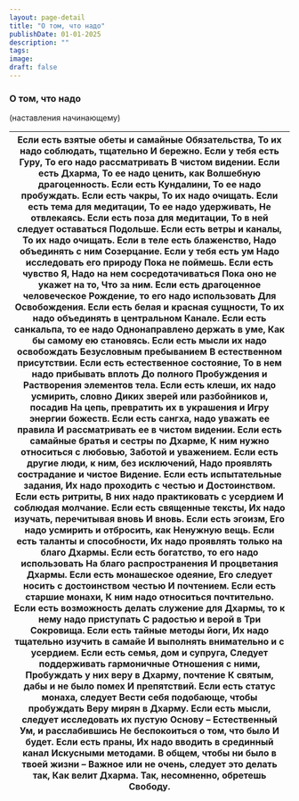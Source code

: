 ```yaml
---
layout: page-detail
title: "О том, что надо"
publishDate: 01-01-2025
description: ""
tags:
image:
draft: false
---
```


### О том, что надо

(наставления начинающему)

| Если есть взятые обеты и самайные  Обязательства,  То их надо соблюдать, тщательно  И бережно.  Если у тебя есть Гуру,  То его надо рассматривать  В чистом видении.  Если есть Дхарма,  То ее надо ценить, как  Волшебную драгоценность.  Если есть Кундалини,  То ее надо пробуждать.  Если есть чакры,  То их надо очищать.  Если есть тема для медитации,  То ее надо удерживать,  Не отвлекаясь.  Если есть поза для медитации,  То в ней следует оставаться  Подольше.  Если есть ветры и каналы,  То их надо очищать.  Если в теле есть блаженство,  Надо объединять с ним  Созерцание.  Если у тебя есть ум  Надо исследовать его природу  Пока не поймешь.  Если есть чувство Я,  Надо на нем сосредотачиваться  Пока оно не укажет на то,  Что за ним.  Если есть драгоценное человеческое  Рождение, то его надо использовать  Для Освобождения.  Если есть белая и красная сущности,  То их надо объединять в центральном  Канале.  Если есть санкальпа, то ее надо  Однонаправлено держать в уме,  Как бы самому ею становясь.  Если есть мысли их надо освобождать  Безусловным пребыванием  В естественном присутствии.  Если есть естественное состояние,  То в нем надо прибывать вплоть  До полного Пробуждения и  Растворения элементов тела.  Если есть клеши, их надо усмирить, словно  Диких зверей или разбойников и, посадив  На цепь, превратить их в украшения и  Игру энергии божеств.  Если есть сангха, надо уважать ее правила  И рассматривать ее в чистом видении.  Если есть самайные братья и сестры по Дхарме, К ним нужно относиться с любовью,  Заботой и уважением.  Если есть другие люди, к ним, без исключений,  Надо проявлять сострадание и чистое  Видение.  Если есть испытательные задания,  Их надо проходить с честью и  Достоинством.  Если есть ритриты,  В них надо практиковать с усердием  И соблюдая молчание.  Если есть священные тексты,  Их надо изучать, перечитывая вновь  И вновь.  Если есть эгоизм,  Его надо усмирить и отбросить, как  Ненужную вещь.  Если есть таланты и способности,  Их надо проявлять только на благо  Дхармы.  Если есть богатство, то его надо использовать  На благо распространения  И процветания Дхармы.  Если есть монашеское одеяние,  Его следует носить с достоинством честью  И почтением.  Если есть старшие монахи,  К ним надо относиться почтительно.  Если есть возможность делать служение для  Дхармы, то к нему надо приступать  С радостью и верой в Три Сокровища.  Если есть тайные методы йоги,  Их надо тщательно изучить в самайе  И выполнять внимательно и с усердием.  Если есть семья, дом и супруга,  Следует поддерживать гармоничные  Отношения с ними,  Пробуждать у них веру в Дхарму, почтение  К святым, дабы и не было помех  И препятствий.  Если есть статус монаха, следует  Вести себя подобающе, чтобы пробуждать  Веру мирян в Дхарму.  Если есть мысли, следует исследовать их пустую  Основу – Естественный Ум, и расслабившись  Не беспокоиться о том, что было  И будет.  Если есть праны,  Их надо вводить в срединный канал  Искусными методами.  В общем, чтобы ни было в твоей жизни –  Важное или не очень, следует это делать так,  Как велит Дхарма.  Так, несомненно, обретешь Свободу. |
| ------------------------------------------------------------------------------------------------------------------------------------------------------------------------------------------------------------------------------------------------------------------------------------------------------------------------------------------------------------------------------------------------------------------------------------------------------------------------------------------------------------------------------------------------------------------------------------------------------------------------------------------------------------------------------------------------------------------------------------------------------------------------------------------------------------------------------------------------------------------------------------------------------------------------------------------------------------------------------------------------------------------------------------------------------------------------------------------------------------------------------------------------------------------------------------------------------------------------------------------------------------------------------------------------------------------------------------------------------------------------------------------------------------------------------------------------------------------------------------------------------------------------------------------------------------------------------------------------------------------------------------------------------------------------------------------------------------------------------------------------------------------------------------------------------------------------------------------------------------------------------------------------------------------------------------------------------------------------------------------------------------------------------------------------------------------------------------------------------------------------------------------------------------------------------------------------------------------------------------------------------------------------------------------------------------------------------------------------------------------------------------------------------------------------------------------------------------------------------------------------------------------------------------------------------------------------------------------------------------------------------------------------------------------------------------------------------------------------------------------------------------------------------------------------------------------------------------------------------------------------------------------------------------------------------------------------------------------------------------------------------------------------------------------------------------------------------------------------------------------------------------------------------------------------------------------------------------------------------------ |
  
  

